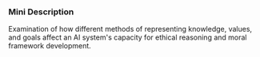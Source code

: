 ### Mini Description

Examination of how different methods of representing knowledge, values, and goals affect an AI system's capacity for ethical reasoning and moral framework development.
